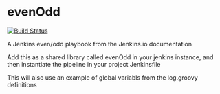 # evenOdd
[![Build Status](http://192.168.130.135:8080/buildStatus/icon?job=libraries)](http://192.168.130.135:8080/job/libraries/)

A Jenkins even/odd playbook from the Jenkins.io documentation

Add this as a shared library called evenOdd in your jenkins
instance, and then instantiate the pipeline in your project Jenkinsfile

This will also use an example of global variabls from the log.groovy
definitions
